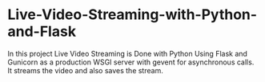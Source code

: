 # Live-Video-Streaming-with-Python-and-Flask
In this project Live Video Streaming is Done with Python Using Flask and Gunicorn as a production WSGI server with gevent for asynchronous calls. It streams the video and also saves the stream.
